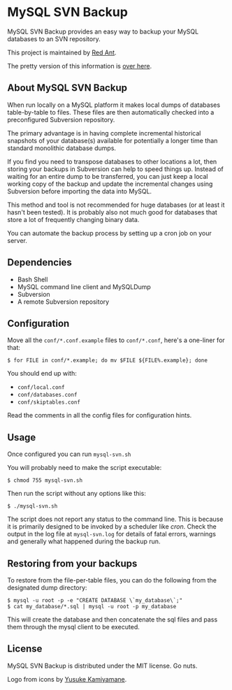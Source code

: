 MySQL SVN Backup
================

MySQL SVN Backup provides an easy way to backup your MySQL databases to an SVN repository.

This project is maintained by [Red Ant](http://redant.com.au/ "Visit Red Ant's website").

The pretty version of this information is [over here](http://mysql-svn-backup.redant.com.au/ "MySQL SVN Backup on GitHub Pages").

About MySQL SVN Backup
----------------------

When run locally on a MySQL platform it makes local dumps of databases table-by-table to files. These files are then automatically checked into a preconfigured Subversion repository.

The primary advantage is in having complete incremental historical snapshots of your database(s) available for potentially a longer time than standard monolithic database dumps.

If you find you need to transpose databases to other locations a lot, then storing your backups in Subversion can help to speed things up. Instead of waiting for an entire dump to be transferred, you can just keep a local working copy of the backup and update the incremental changes using Subversion before importing the data into MySQL.

This method and tool is not recommended for huge databases (or at least it hasn't been tested). It is probably also not much good for databases that store a lot of frequently changing binary data.

You can automate the backup process by setting up a cron job on your server.

Dependencies
------------

* Bash Shell
* MySQL command line client and MySQLDump
* Subversion
* A remote Subversion repository

Configuration
-------------

Move all the `conf/*.conf.example` files to `conf/*.conf`, here's a one-liner for that:

	$ for FILE in conf/*.example; do mv $FILE ${FILE%.example}; done

You should end up with:

* `conf/local.conf`
* `conf/databases.conf`
* `conf/skiptables.conf`

Read the comments in all the config files for configuration hints.

Usage
-----

Once configured you can run `mysql-svn.sh`

You will probably need to make the script executable:

	$ chmod 755 mysql-svn.sh

Then run the script without any options like this:

	$ ./mysql-svn.sh

The script does not report any status to the command line. This is because it is primarily designed to be invoked by a scheduler like *cron*. Check the output in the log file at `mysql-svn.log` for details of fatal errors, warnings and generally what happened during the backup run.

Restoring from your backups
---------------------------

To restore from the file-per-table files, you can do the following from the designated dump directory:

	$ mysql -u root -p -e "CREATE DATABASE \`my_database\`;"
	$ cat my_database/*.sql | mysql -u root -p my_database

This will create the database and then concatenate the sql files and pass them through the mysql client to be executed.

License
-------

MySQL SVN Backup is distributed under the MIT license. Go nuts.

Logo from icons by [Yusuke Kamiyamane](http://p.yusukekamiyamane.com/ "Visit Yusuke Kamiyamane's website").
